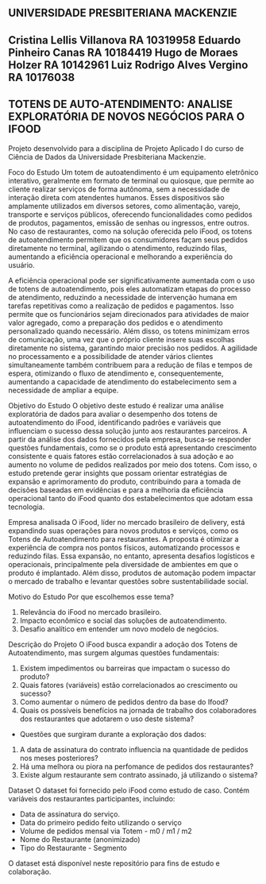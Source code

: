 UNIVERSIDADE PRESBITERIANA MACKENZIE
---------------------------------------
Cristina Lellis Villanova  RA 10319958
Eduardo Pinheiro Canas     RA 10184419
Hugo de Moraes Holzer      RA 10142961
Luiz Rodrigo Alves Vergino RA 10176038
---------------------------------------
TOTENS DE AUTO-ATENDIMENTO: ANALISE EXPLORATÓRIA DE NOVOS NEGÓCIOS PARA O IFOOD
---------------------------------------
Projeto desenvolvido para a disciplina de Projeto Aplicado I do curso de Ciência de Dados da Universidade Presbiteriana Mackenzie.

Foco do Estudo
Um totem de autoatendimento é um equipamento eletrônico interativo, geralmente em formato de terminal ou quiosque, que permite ao cliente realizar serviços de forma autônoma, sem a necessidade de interação direta com atendentes humanos. Esses dispositivos são amplamente utilizados em diversos setores, como alimentação, varejo, transporte e serviços públicos, oferecendo funcionalidades como pedidos de produtos, pagamentos, emissão de senhas ou ingressos, entre outros. No caso de restaurantes, como na solução oferecida pelo iFood, os totens de autoatendimento permitem que os consumidores façam seus pedidos diretamente no terminal, agilizando o atendimento, reduzindo filas, aumentando a eficiência operacional e melhorando a experiência do usuário.

A eficiência operacional pode ser significativamente aumentada com o uso de totens de autoatendimento, pois eles automatizam etapas do processo de atendimento, reduzindo a necessidade de intervenção humana em tarefas repetitivas como a realização de pedidos e pagamentos. Isso permite que os funcionários sejam direcionados para atividades de maior valor agregado, como a preparação dos pedidos e o atendimento personalizado quando necessário. Além disso, os totens minimizam erros de comunicação, uma vez que o próprio cliente insere suas escolhas diretamente no sistema, garantindo maior precisão nos pedidos. A agilidade no processamento e a possibilidade de atender vários clientes simultaneamente também contribuem para a redução de filas e tempos de espera, otimizando o fluxo de atendimento e, consequentemente, aumentando a capacidade de atendimento do estabelecimento sem a necessidade de ampliar a equipe.

Objetivo do Estudo
O objetivo deste estudo é realizar uma análise exploratória de dados para avaliar o desempenho dos totens de autoatendimento do iFood, identificando padrões e variáveis que influenciam o sucesso dessa solução junto aos restaurantes parceiros. A partir da análise dos dados fornecidos pela empresa, busca-se responder questões fundamentais, como se o produto está apresentando crescimento consistente e quais fatores estão correlacionados à sua adoção e ao aumento no volume de pedidos realizados por meio dos totens. Com isso, o estudo pretende gerar insights que possam orientar estratégias de expansão e aprimoramento do produto, contribuindo para a tomada de decisões baseadas em evidências e para a melhoria da eficiência operacional tanto do iFood quanto dos estabelecimentos que adotam essa tecnologia.

Empresa analisada
O iFood, líder no mercado brasileiro de delivery, está expandindo suas operações para novos produtos e serviços, como os Totens de Autoatendimento para restaurantes. A proposta é otimizar a experiência de compra nos pontos físicos, automatizando processos e reduzindo filas.
Essa expansão, no entanto, apresenta desafios logísticos e operacionais, principalmente pela diversidade de ambientes em que o produto é implantado. Além disso, produtos de automação podem impactar o mercado de trabalho e levantar questões sobre sustentabilidade social.

Motivo do Estudo
Por que escolhemos esse tema?
  1. Relevância do iFood no mercado brasileiro.
  2. Impacto econômico e social das soluções de autoatendimento.
  3. Desafio analítico em entender um novo modelo de negócios.

Descrição do Projeto
O iFood busca expandir a adoção dos Totens de Autoatendimento, mas surgem algumas questões fundamentais:

1. Existem impedimentos ou barreiras que impactam o sucesso do produto?
2. Quais fatores (variáveis) estão correlacionados ao crescimento ou sucesso?
3. Como aumentar o número de pedidos dentro da base do Ifood?
4. Quais os possíveis benefícios na jornada de trabalho dos colaboradores dos restaurantes que adotarem o uso deste sistema?

- Questões que surgiram durante a exploração dos dados:
1. A data de assinatura do contrato influencia na quantidade de pedidos nos meses posteriores?
2. Há uma melhora ou piora na perfomance de pedidos dos restaurantes?
3. Existe algum restaurante sem contrato assinado, já utilizando o sistema?

Dataset
O dataset foi fornecido pelo iFood como estudo de caso.
Contém variáveis dos restaurantes participantes, incluindo:
- Data de assinatura do serviço.
- Data do primeiro pedido feito utilizando o serviço
- Volume de pedidos mensal via Totem - m0 / m1 / m2
- Nome do Restaurante (anonimizado)
- Tipo do Restaurante - Segmento

O dataset está disponível neste repositório para fins de estudo e colaboração.
